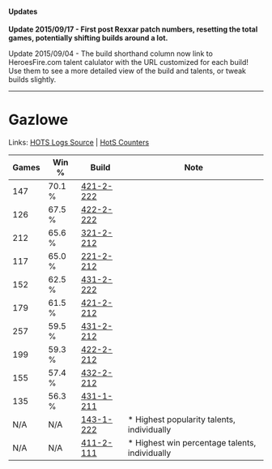 #### Updates
**Update 2015/09/17 - First post Rexxar patch numbers, resetting the total games, potentially shifting builds around a lot.**

Update 2015/09/04 - The build shorthand column now link to HeroesFire.com talent calulator with the URL customized for each build!  
Use them to see a more detailed view of the build and talents, or tweak builds slightly.

***

# Gazlowe

Links: [HOTS Logs Source](https://www.hotslogs.com/Sitewide/HeroDetails?Hero=Gazlowe) | [HotS Counters](http://hotscounters.com/#/hero/Gazlowe)

Games  | Win %  | Build     | Note
-----  | -----  | -----     | ----
147    | 70.1 % | [421-2-222](http://www.heroesfire.com/hots/talent-calculator/gazlowe#sDn-) | 
126    | 67.5 % | [422-2-222](http://www.heroesfire.com/hots/talent-calculator/gazlowe#sGEE) | 
212    | 65.6 % | [321-2-212](http://www.heroesfire.com/hots/talent-calculator/gazlowe#oPeq) | 
117    | 65.0 % | [221-2-212](http://www.heroesfire.com/hots/talent-calculator/gazlowe#kbVq) | 
152    | 62.5 % | [431-2-222](http://www.heroesfire.com/hots/talent-calculator/gazlowe#scCU) | 
179    | 61.5 % | [421-2-212](http://www.heroesfire.com/hots/talent-calculator/gazlowe#sDnq) | 
257    | 59.5 % | [431-2-212](http://www.heroesfire.com/hots/talent-calculator/gazlowe#scCK) | 
199    | 59.3 % | [422-2-212](http://www.heroesfire.com/hots/talent-calculator/gazlowe#sGE4) | 
155    | 57.4 % | [432-2-212](http://www.heroesfire.com/hots/talent-calculator/gazlowe#seea) | 
135    | 56.3 % | [431-1-211](http://www.heroesfire.com/hots/talent-calculator/gazlowe#sbyh) | 
N/A    | N/A    | [143-1-222](http://www.heroesfire.com/hots/talent-calculator/gazlowe#hcqs) | * Highest popularity talents, individually
N/A    | N/A    | [411-2-111](http://www.heroesfire.com/hots/talent-calculator/gazlowe#rrLl) | * Highest win percentage talents, individually
